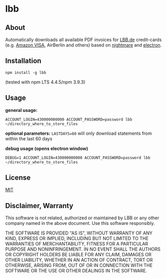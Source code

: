 # lbb

## About

Automatically downloads all available PDF invoices for [LBB.de](https://www.lbb.de/) credit-cards (e.g. [Amazon VISA](https://kreditkarten-banking.lbb.de/Amazon/), AirBerlin and others) based on [nightmare](https://github.com/segmentio/Nightmare) and [electron](https://github.com/electron/electron).

## Installation

```shell
npm install -g lbb
```

(tested with npm LTS 4.4.5/npm 3.9.3)

## Usage

**general usage:**

```shell
ACCOUNT_LOGIN=430000000000 ACCOUNT_PASSWORD=password lbb ~/directory_where_to_store_files
```

**optional parameters:**
`LASTDAYS=60` will only download statements from within the last 60 days


**debug usage (opens electron window)**

```shell
DEBUG=1 ACCOUNT_LOGIN=430000000000 ACCOUNT_PASSWORD=password lbb ~/directory_where_to_store_files
```

## License

[MIT](https://opensource.org/licenses/MIT)

## Disclaimer, Warranty

This software is not related, authorized or maintained by LBB or any other company named in the above document. Use this software responsibly.

THE SOFTWARE IS PROVIDED "AS IS", WITHOUT WARRANTY OF ANY KIND, EXPRESS OR IMPLIED, INCLUDING BUT NOT LIMITED TO THE WARRANTIES OF MERCHANTABILITY, FITNESS FOR A PARTICULAR PURPOSE AND NONINFRINGEMENT. IN NO EVENT SHALL THE AUTHORS OR COPYRIGHT HOLDERS BE LIABLE FOR ANY CLAIM, DAMAGES OR OTHER LIABILITY, WHETHER IN AN ACTION OF CONTRACT, TORT OR OTHERWISE, ARISING FROM, OUT OF OR IN CONNECTION WITH THE SOFTWARE OR THE USE OR OTHER DEALINGS IN THE SOFTWARE.
